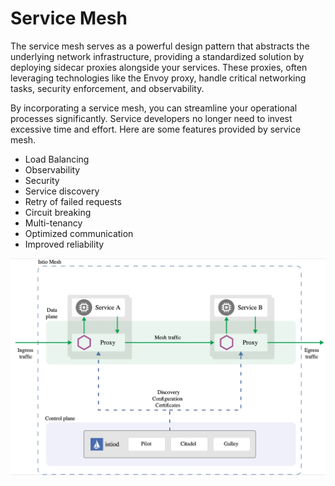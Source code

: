 # Service Mesh

The service mesh serves as a powerful design pattern that abstracts the underlying network infrastructure, providing a standardized solution by deploying sidecar proxies alongside your services. These proxies, often leveraging technologies like the Envoy proxy, handle critical networking tasks, security enforcement, and observability.

By incorporating a service mesh, you can streamline your operational processes significantly. Service developers no longer need to invest excessive time and effort. Here are some features provided by service mesh.

- Load Balancing
- Observability
- Security
- Service discovery
- Retry of failed requests
- Circuit breaking
- Multi-tenancy
- Optimized communication
- Improved reliability

![Service Mesh](<Assets/6. Service Mesh/ServiceMesh.webp>)